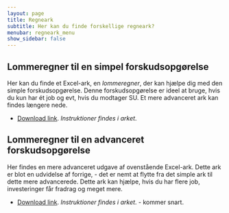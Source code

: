 ```yaml
---
layout: page
title: Regneark
subtitle: Her kan du finde forskellige regneark?
menubar: regneark_menu
show_sidebar: false
---
```


## Lommeregner til en simpel forskudsopgørelse
Her kan du finde et Excel-ark, en *lommeregner*, der kan hjælpe dig med den simple forskudsopgørelse. Denne forskudsopgørelse er ideel at bruge, hvis du kun har ét job og evt, hvis du modtager SU. Et mere advanceret ark kan findes længere nede.

- [Download link](). *Instruktioner findes i arket*.



## Lommeregner til en advanceret forskudsopgørelse
Her findes en mere advanceret udgave af ovenstående Excel-ark. Dette ark er blot en udvidelse af forrige, - det er nemt at flytte fra det simple ark til dette mere advancerede. Dette ark kan hjælpe, hvis du har flere job, investeringer får fradrag og meget mere.

- [Download link](). *Instruktioner findes i arket*. - kommer snart.
